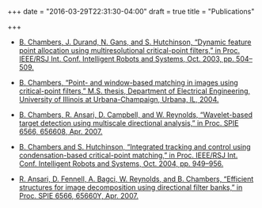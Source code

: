 +++
date = "2016-03-29T22:31:30-04:00"
draft = true
title = "Publications"

+++

* [B. Chambers, J. Durand, N. Gans, and S. Hutchinson, “Dynamic feature point allocation using multiresolutional critical-point filters,” in Proc. IEEE/RSJ Int. Conf. Intelligent Robots and Systems, Oct. 2003, pp. 504–509.](https://scholar.google.com/citations?view_op=view_citation&hl=en&user=QEN4BUQAAAAJ&citation_for_view=QEN4BUQAAAAJ:ULOm3_A8WrAC)

* [B. Chambers, “Point- and window-based matching in images using critical-point filters,” M.S. thesis, Department of Electrical Engineering, University of Illinois at Urbana-Champaign, Urbana, IL, 2004.](https://scholar.google.com/citations?view_op=view_citation&hl=en&user=QEN4BUQAAAAJ&citation_for_view=QEN4BUQAAAAJ:d1gkVwhDpl0C)

* [B. Chambers, R. Ansari, D. Campbell, and W. Reynolds, “Wavelet-based target detection using multiscale directional analysis,” in Proc. SPIE 6566, 656608, Apr. 2007.](https://scholar.google.com/citations?view_op=view_citation&hl=en&user=QEN4BUQAAAAJ&citation_for_view=QEN4BUQAAAAJ:u5HHmVD_uO8C)

* [B. Chambers and S. Hutchinson, “Integrated tracking and control using condensation-based critical-point matching,” in Proc. IEEE/RSJ Int. Conf. Intelligent Robots and Systems, Oct. 2004, pp. 949–956.](https://scholar.google.com/citations?view_op=view_citation&hl=en&user=QEN4BUQAAAAJ&citation_for_view=QEN4BUQAAAAJ:YOwf2qJgpHMC)

* [R. Ansari, D. Fennell, A. Bagci, W. Reynolds, and B. Chambers, “Efficient structures for image decomposition using directional filter banks,” in Proc. SPIE 6566, 65660Y, Apr. 2007.](https://scholar.google.com/citations?view_op=view_citation&hl=en&user=QEN4BUQAAAAJ&citation_for_view=QEN4BUQAAAAJ:u-x6o8ySG0sC)

